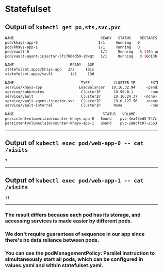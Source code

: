 
# Statefulset

## Output of `kubectl get po,sts,svc,pvc`

```bash
NAME                                        READY   STATUS    RESTARTS        AGE
pod/khays-app-0                            1/1     Running   0               101s
pod/khays-app-1                            1/1     Running   0               81s
pod/vault-0                                 1/1     Running   3 (19h ago)     13d
pod/vault-agent-injector-5fc7b64d59-sbwqt   1/1     Running   3 (6d13h ago)   13d

NAME                          READY   AGE
statefulset.apps/khays-app   2/2     101s
statefulset.apps/vault        1/1     13d

NAME                               TYPE           CLUSTER-IP       EXTERNAL-IP   PORT(S)             AGE
service/khays-app                 LoadBalancer   10.16.32.94     <pending>     5000:30398/TCP      101s
service/kubernetes                 ClusterIP      10.96.0.1        <none>        443/TCP             17d
service/vault                      ClusterIP      10.10.24.37   <none>        8200/TCP,8201/TCP   17d
service/vault-agent-injector-svc   ClusterIP      10.0.127.56    <none>        443/TCP             17d
service/vault-internal             ClusterIP      None             <none>        8200/TCP,8201/TCP   17d

NAME                                         STATUS   VOLUME                                     CAPACITY   ACCESS MODES   STORAGECLASS   AGE
persistentvolumeclaim/counter-khays-app-0   Bound    pvc-4ea43ed5-947c-4dfd-941d-f32022879b03   10Mi       RWO            standard       19h
persistentvolumeclaim/counter-khays-app-1   Bound    pvc-2a8cfc07-2563-4d6e-96b1-9e67e190d8d5   10Mi       RWO            standard       16h
```

---

## Output of `kubectl exec pod/web-app-0 -- cat /visits`

```bash
7
```

---

## Output of `kubectl exec pod/web-app-1 -- cat /visits`

```bash
11
```

---

### The result differs because each pod has its storage, and accessing services is made easier by different pods.

### We don't require guarantees of sequence in our app since there's no data reliance between pods.

### You can use the podManagementPolicy: Parallel instruction to simultaneously start all pods, which can be configured in values.yaml and within statefulset.yaml.

